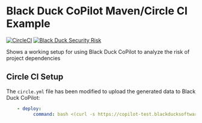 # Black Duck CoPilot Maven/Circle CI Example

[![CircleCI](https://img.shields.io/circleci/project/github/BlackDuckCoPilot/example-maven-circle/master.svg)](https://circleci.com/gh/BlackDuckCoPilot/example-maven-circle) [![Black Duck Security Risk](https://copilot.blackducksoftware.com/github/repos/BlackDuckCoPilot/example-maven-circle/branches/master/badge-risk.svg)](https://copilot.blackducksoftware.com/github/repos/BlackDuckCoPilot/example-maven-circle/branches/master)

Shows a working setup for using Black Duck CoPilot to analyze the risk of project dependencies

## Circle CI Setup

The `circle.yml` file has been modified to upload the generated data to Black Duck CoPilot:

```yaml
    - deploy:
          command: bash <(curl -s https://copilot-test.blackducksoftware.com/ci/circle2/scripts/upload)
```
